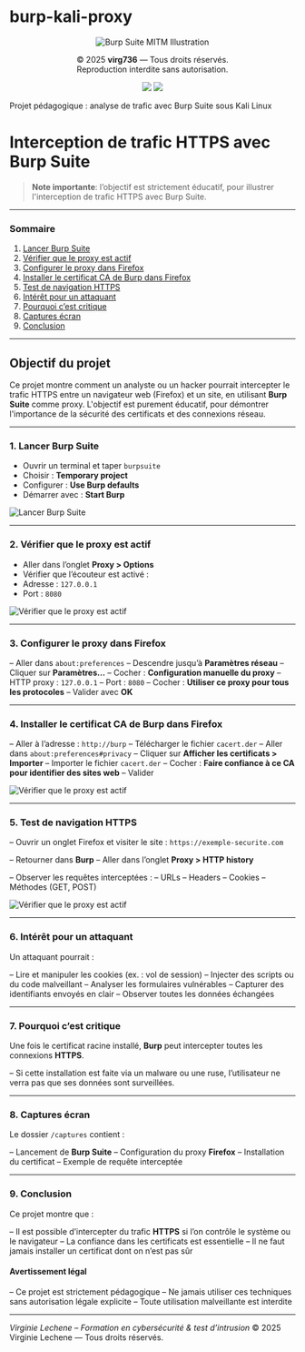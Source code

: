 # burp-kali-proxy

<p align="center">
<img src="Burp%20Suite.PNG" alt="Burp Suite MITM Illustration" style="max-width: 100%; height: auto;" />
</p>

<p align="center">
© 2025 <strong>virg736</strong> — Tous droits réservés.<br>
Reproduction interdite sans autorisation.
</p>

<p align="center">
<img src="https://img.shields.io/badge/license-MIT-blue.svg">
<img src="https://img.shields.io/badge/stability-stable-brightgreen">
</p>


Projet pédagogique : analyse de trafic avec Burp Suite sous Kali Linux

# Interception de trafic HTTPS avec Burp Suite

> **Note importante**: l’objectif est strictement éducatif, pour illustrer l'interception de trafic HTTPS avec Burp Suite.
>
---

### Sommaire

1. [Lancer Burp Suite](#1-lancer-burp-suite)
2. [Vérifier que le proxy est actif](#2-vérifier-que-le-proxy-est-actif)
3. [Configurer le proxy dans Firefox](#3-configurer-le-proxy-dans-firefox)
4. [Installer le certificat CA de Burp dans Firefox](#4-installer-le-certificat-ca-de-burp-dans-firefox)
5. [Test de navigation HTTPS](#5-test-de-navigation-https)
6. [Intérêt pour un attaquant](#6-intérêt-pour-un-attaquant)
7. [Pourquoi c’est critique](#7-pourquoi-cest-critique)
8. [Captures écran](#8-captures-écran)
9. [Conclusion](#9-conclusion)

 ---   
    
## Objectif du projet

Ce projet montre comment un analyste ou un hacker pourrait intercepter le trafic HTTPS entre un navigateur web (Firefox) et un site, en utilisant **Burp Suite** comme proxy.
L'objectif est purement éducatif, pour démontrer l'importance de la sécurité des certificats et des connexions réseau.

---
### 1. Lancer Burp Suite

- Ouvrir un terminal et taper `burpsuite`
- Choisir : **Temporary project**
- Configurer : **Use Burp defaults**
- Démarrer avec : **Start Burp**

![Lancer Burp Suite](./burp-kali-vn.png)


---
### 2. Vérifier que le proxy est actif

- Aller dans l’onglet **Proxy > Options**
- Vérifier que l’écouteur est activé :
- Adresse : `127.0.0.1`
- Port : `8080`

![Vérifier que le proxy est actif](./projet%20burp-kaly-proxy.2.PNG)

---

### 3. Configurer le proxy dans Firefox

– Aller dans `about:preferences`
– Descendre jusqu’à **Paramètres réseau**
– Cliquer sur **Paramètres…**
– Cocher : **Configuration manuelle du proxy**
– HTTP proxy : `127.0.0.1`
– Port : `8080`
– Cocher : **Utiliser ce proxy pour tous les protocoles**
– Valider avec **OK**


---
### 4. Installer le certificat CA de Burp dans Firefox

– Aller à l’adresse : `http://burp`
– Télécharger le fichier `cacert.der`
– Aller dans `about:preferences#privacy`
– Cliquer sur **Afficher les certificats > Importer**
– Importer le fichier `cacert.der`
– Cocher : **Faire confiance à ce CA pour identifier des sites web**
– Valider

![Vérifier que le proxy est actif](./projet%20burp-kaly-proxy.4.PNG)

---
### 5. Test de navigation HTTPS

– Ouvrir un onglet Firefox et visiter le site :
`https://exemple-securite.com`

– Retourner dans **Burp**
– Aller dans l’onglet **Proxy > HTTP history**

– Observer les requêtes interceptées :
– URLs
– Headers
– Cookies
– Méthodes (GET, POST) 

![Vérifier que le proxy est actif](./projet%20burp-kaly-proxy.3.PNG)


---
### 6. Intérêt pour un attaquant

Un attaquant pourrait :

– Lire et manipuler les cookies (ex. : vol de session)
– Injecter des scripts ou du code malveillant
– Analyser les formulaires vulnérables
– Capturer des identifiants envoyés en clair
– Observer toutes les données échangées

---
### 7. Pourquoi c’est critique

Une fois le certificat racine installé, **Burp** peut intercepter toutes les connexions **HTTPS**.

– Si cette installation est faite via un malware ou une ruse, l’utilisateur ne verra pas que ses données sont surveillées.

---
### 8. Captures écran

Le dossier `/captures` contient :

– Lancement de **Burp Suite**
– Configuration du proxy **Firefox**
– Installation du certificat
– Exemple de requête interceptée

---
### 9. Conclusion

Ce projet montre que :

– Il est possible d’intercepter du trafic **HTTPS** si l’on contrôle le système ou le navigateur
– La confiance dans les certificats est essentielle
– Il ne faut jamais installer un certificat dont on n’est pas sûr

#### Avertissement légal

– Ce projet est strictement pédagogique
– Ne jamais utiliser ces techniques sans autorisation légale explicite
– Toute utilisation malveillante est interdite

---

*Virginie Lechene – Formation en cybersécurité & test d’intrusion*
© 2025 Virginie Lechene — Tous droits réservés.


